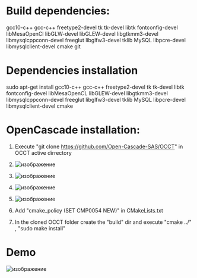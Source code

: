 # Build dependencies:
gcc10-c++
gcc-c++
freetype2-devel
tk
tk-devel
libtk
fontconfig-devel
libMesaOpenCl
libGLW-devel
libGLEW-devel
libgtkmm3-devel
libmysqlcppconn-devel
freeglut
libglfw3-devel
tklib
MySQL
libpcre-devel
libmysqlclient-devel
cmake
git

# Dependencies installation
sudo apt-get install gcc10-c++ gcc-c++ freetype2-devel tk tk-devel libtk fontconfig-devel libMesaOpenCL libGLEW-devel libgtkmm3-devel libmysqlcppconn-devel freeglut libglfw3-devel tklib MySQL libpcre-devel libmysqlclient-devel cmake

# OpenCascade installation:
1. Execute "git clone https://github.com/Open-Cascade-SAS/OCCT" in OCCT active dirrectory
2. ![изображение](https://github.com/XoDefender/XTouch/assets/90552397/a1b5379d-b2c8-429d-9889-5985ac744c5d)
3. ![изображение](https://github.com/XoDefender/XTouch/assets/90552397/4a90c463-ff81-477a-9fe0-6e1530d8691f)
4. ![изображение](https://github.com/XoDefender/XTouch/assets/90552397/89fb5a25-7516-4dbf-b213-b870332ca88b)
5. ![изображение](https://github.com/XoDefender/XTouch/assets/90552397/d1b60d89-0252-4e59-80dc-cdf57e1b222f)




6. Add "cmake_policy (SET CMP0054 NEW)" in CMakeLists.txt
7. In the cloned OCCT folder create the "build" dir and execute "cmake ../" , "sudo make install"

# Demo
![изображение](https://github.com/XoDefender/XTouch/assets/90552397/9b154f22-515c-4d9a-aaf3-588c2aa525e2)
